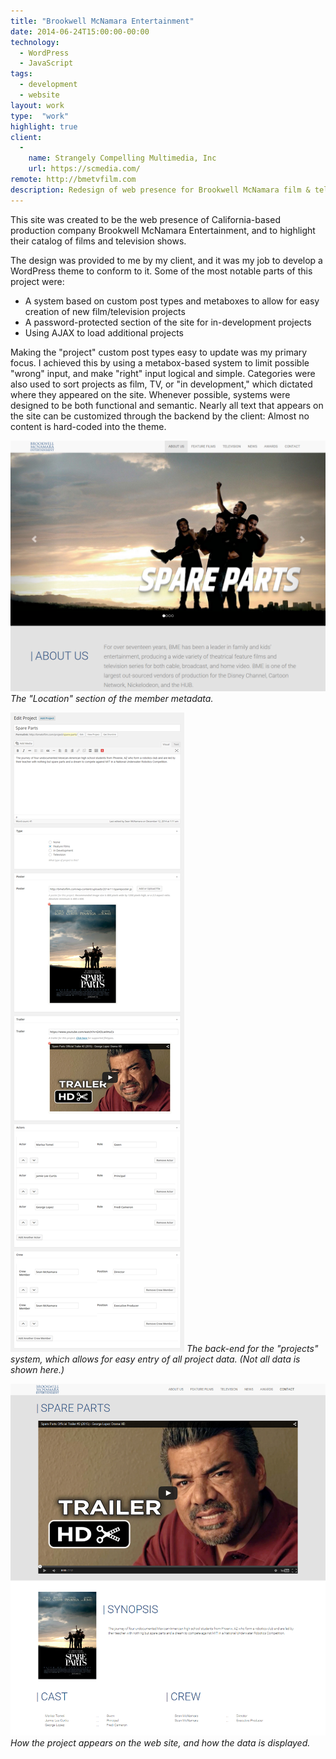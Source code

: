 ```yaml
---
title: "Brookwell McNamara Entertainment"
date: 2014-06-24T15:00:00-00:00
technology:
  - WordPress
  - JavaScript
tags:
  - development
  - website
layout: work
type:  "work"
highlight: true
client: 
  - 
    name: Strangely Compelling Multimedia, Inc
    url: https://scmedia.com/
remote: http://bmetvfilm.com
description: Redesign of web presence for Brookwell McNamara film & television production company.
---
```


This site was created to be the web presence of California-based production company Brookwell McNamara Entertainment, and to highlight their catalog of films and television shows.

The design was provided to me by my client, and it was my job to develop a WordPress theme to conform to it. Some of the most notable parts of this project were:

- A system based on custom post types and metaboxes to allow for easy creation of new film/television projects
- A password-protected section of the site for in-development projects
- Using AJAX to load additional projects

Making the "project" custom post types easy to update was my primary focus. I achieved this by using a metabox-based system to limit possible "wrong" input, and make "right" input logical and simple. Categories were also used to sort projects as film, TV, or "in development," which dictated where they appeared on the site. Whenever possible, systems were designed to be both functional and semantic. Nearly all text that appears on the site can be customized through the backend by the client: Almost no content is hard-coded into the theme.

![Member location metadata, backend](images/bmetvfilm.com/bmetvfilm.com_bmeheader.png)
_The "Location" section of the member metadata._

![Projects backend](images/bmetvfilm.com/bmetvfilm.com_sparepartsbackend.png) _The back-end for the "projects" system, which allows for easy entry of all project data. (Not all data is shown here.)_

![Projects frontend](images/bmetvfilm.com/bmetvfilm.com_spareparts.png)
_How the project appears on the web site, and how the data is displayed._
